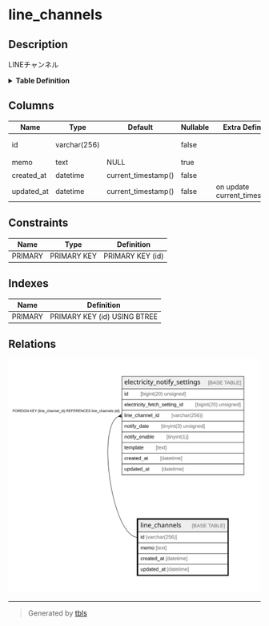 # line_channels

## Description

LINEチャンネル

<details>
<summary><strong>Table Definition</strong></summary>

```sql
CREATE TABLE `line_channels` (
  `id` varchar(256) NOT NULL COMMENT 'LINEチャンネルID',
  `memo` text DEFAULT NULL COMMENT 'メモ',
  `created_at` datetime NOT NULL DEFAULT current_timestamp() COMMENT '作成日時',
  `updated_at` datetime NOT NULL DEFAULT current_timestamp() ON UPDATE current_timestamp() COMMENT '更新日時',
  PRIMARY KEY (`id`)
) ENGINE=InnoDB DEFAULT CHARSET=utf8mb4 COLLATE=utf8mb4_general_ci COMMENT='LINEチャンネル'
```

</details>

## Columns

| Name | Type | Default | Nullable | Extra Definition | Children | Parents | Comment |
| ---- | ---- | ------- | -------- | ---------------- | -------- | ------- | ------- |
| id | varchar(256) |  | false |  | [electricity_notify_settings](electricity_notify_settings.md) |  | LINEチャンネルID |
| memo | text | NULL | true |  |  |  | メモ |
| created_at | datetime | current_timestamp() | false |  |  |  | 作成日時 |
| updated_at | datetime | current_timestamp() | false | on update current_timestamp() |  |  | 更新日時 |

## Constraints

| Name | Type | Definition |
| ---- | ---- | ---------- |
| PRIMARY | PRIMARY KEY | PRIMARY KEY (id) |

## Indexes

| Name | Definition |
| ---- | ---------- |
| PRIMARY | PRIMARY KEY (id) USING BTREE |

## Relations

![er](line_channels.svg)

---

> Generated by [tbls](https://github.com/k1LoW/tbls)
